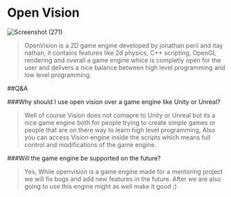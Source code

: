 # Open Vision
![Screenshot (271)](https://user-images.githubusercontent.com/97846999/235356345-1e1fdd27-d261-4980-a372-eaab2aa4040d.png)
>OpenVision is a 2D game engine developed by jonathan perii and itay nathan, it contains features like 2d physics, C++ scripting, OpenGL rendering and overall a game engine whice is completly open for the user and delivers a nice balance between high level programming and low level programming.

##Q&A

###Why should I use open vision over a game engine like Unity or Unreal?
>Well of course Vision does not comapre to Unity or Unreal but its a nice game engine both for people trying to create simple games or people that are on there way to learn high level programming, Also you can access Vision engine inside the scripts which means full control and modifications of the game engine.

###Will the game engine be supported on the future?
>Yes, While openvision is a game engine made for a mentoring project we will fix bugs and add new features in the future. After we are also going to use this engine might as well make it good ;)


